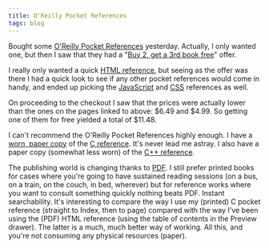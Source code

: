 ```yaml
---
title: O'Reilly Pocket References
tags: blog
---
```


Bought some [O'Reilly Pocket References](http://pocketrefs.oreilly.com/) yesterday. Actually, I only wanted one, but then I saw that they had a "[Buy 2, get a 3rd book free](http://www.oreilly.com/oreilly/cs/b2g1f.html)" offer.

I really only wanted a quick [HTML reference](http://www.oreilly.com/catalog/htmlpr3/), but seeing as the offer was there I had a quick look to see if any other pocket references would come in handy, and ended up picking the [JavaScript](http://www.oreilly.com/catalog/jscriptpr2/) and [CSS](http://www.oreilly.com/catalog/csspr2/) references as well.

On proceeding to the checkout I saw that the prices were actually lower than the ones on the pages linked to above: $6.49 and $4.99. So getting one of them for free yielded a total of $11.48.

I can't recommend the O'Reilly Pocket References highly enough. I have a [worn, paper copy](http://www.wincent.com/a/about/wincent/weblog/archives/2006/01/my_favorite_pro.php) of the [C reference](http://www.oreilly.com/catalog/cpr/). It's never lead me astray. I also have a paper copy (somewhat less worn) of the [C++ reference](http://www.oreilly.com/catalog/cpluspluspr/).

The publishing world is changing thanks to [PDF](http://www.wincent.com/knowledge-base/PDF). I still prefer printed books for cases where you're going to have sustained reading sessions (on a bus, on a train, on the couch, in bed, wherever) but for reference works where you want to consult something quickly nothing beats PDF. Instant searchability. It's interesting to compare the way I use my (printed) C pocket reference (straight to Index, then to page) compared with the way I've been using the (PDF) HTML reference (using the table of contents in the Preview drawer). The latter is a much, much better way of working. All this, and you're not consuming any physical resources (paper).
